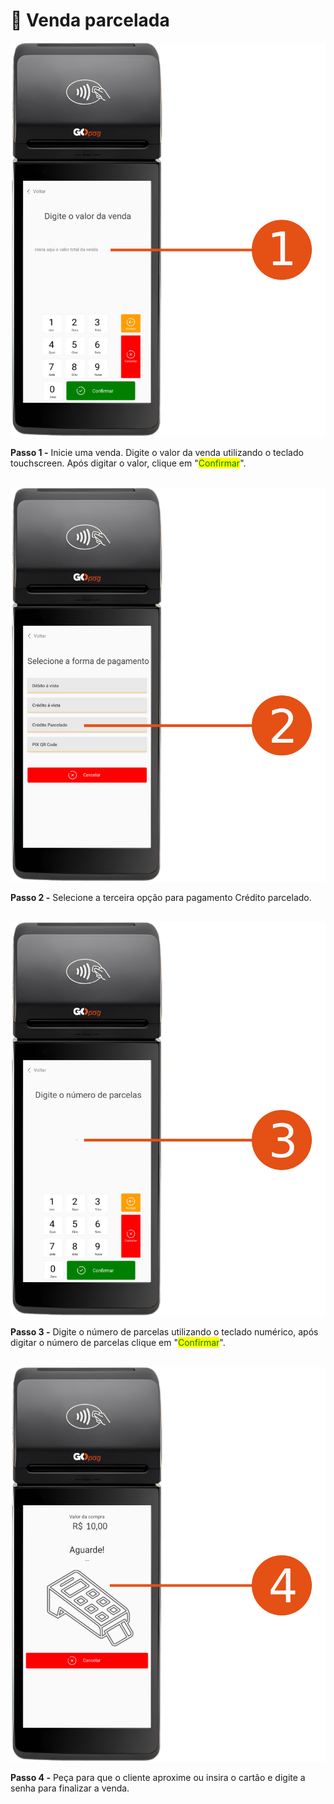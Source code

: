 # 💸 Venda parcelada

![](../assets/prints/maquininha_smart_parcelar_venda_1.png)

**Passo 1 -** Inicie uma venda. Digite o valor da venda utilizando o teclado touchscreen. Após digitar o valor, clique em "<mark style="color:green;">Confirmar</mark>".

\
![](../assets/prints/maquininha_smart_parcelar_venda_2.png)

**Passo 2 -** Selecione a terceira opção para pagamento Crédito parcelado.

\
![](../assets/prints/maquininha_smart_parcelar_venda_3.png)

**Passo 3 -** Digite o número de parcelas utilizando o teclado numérico, após digitar o número de parcelas clique em "<mark style="color:green;">Confirmar</mark>".

\
![](../assets/prints/maquininha_smart_parcelar_venda_4.png)

**Passo 4 -** Peça para que o cliente aproxime ou insira o cartão e digite a senha para finalizar a venda.
